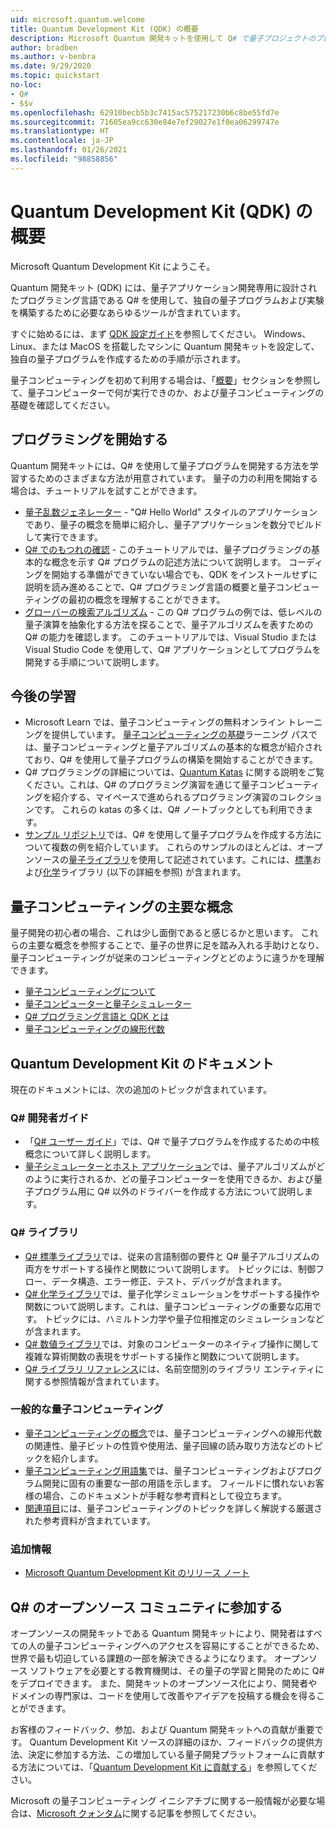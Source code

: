 ```yaml
---
uid: microsoft.quantum.welcome
title: Quantum Development Kit (QDK) の概要
description: Microsoft Quantum 開発キットを使用して Q# で量子プロジェクトのプログラミングを開始する方法について説明します。
author: bradben
ms.author: v-benbra
ms.date: 9/29/2020
ms.topic: quickstart
no-loc:
- Q#
- $$v
ms.openlocfilehash: 62910becb5b3c7415ac575217230b6c8be55fd7e
ms.sourcegitcommit: 71605ea9cc630e84e7ef29027e1f0ea06299747e
ms.translationtype: HT
ms.contentlocale: ja-JP
ms.lasthandoff: 01/26/2021
ms.locfileid: "98858856"
---
```

# <a name="get-started-with-the-quantum-development-kit-qdk"></a>Quantum Development Kit (QDK) の概要

Microsoft Quantum Development Kit にようこそ。  

Quantum 開発キット (QDK) には、量子アプリケーション開発専用に設計されたプログラミング言語である Q# を使用して、独自の量子プログラムおよび実験を構築するために必要なあらゆるツールが含まれています。

すぐに始めるには、まず [QDK 設定ガイド](xref:microsoft.quantum.install)を参照してください。
Windows、Linux、または MacOS を搭載したマシンに Quantum 開発キットを設定して、独自の量子プログラムを作成するための手順が示されます。

量子コンピューティングを初めて利用する場合は、「[概要](xref:microsoft.quantum.overview.introduction)」セクションを参照して、量子コンピューターで何が実行できのか、および量子コンピューティングの基礎を確認してください。

## <a name="get-started-programming"></a>プログラミングを開始する

Quantum 開発キットには、Q# を使用して量子プログラムを開発する方法を学習するためのさまざまな方法が用意されています。
量子の力の利用を開始する場合は、チュートリアルを試すことができます。

* [量子乱数ジェネレーター](xref:microsoft.quantum.quickstarts.qrng) - "Q# Hello World" スタイルのアプリケーションであり、量子の概念を簡単に紹介し、量子アプリケーションを数分でビルドして実行できます。
* [Q# でのもつれの確認](xref:microsoft.quantum.write-program) - このチュートリアルでは、量子プログラミングの基本的な概念を示す Q# プログラムの記述方法について説明します。 コーディングを開始する準備ができていない場合でも、QDK をインストールせずに説明を読み進めることで、Q# プログラミング言語の概要と量子コンピューティングの最初の概念を理解することができます。
* [グローバーの検索アルゴリズム](xref:microsoft.quantum.quickstarts.search) - この Q# プログラムの例では、低レベルの量子演算を抽象化する方法を探ることで、量子アルゴリズムを表すための Q# の能力を確認します。 このチュートリアルでは、Visual Studio または Visual Studio Code を使用して、Q# アプリケーションとしてプログラムを開発する手順について説明します。

## <a name="learning-further"></a>今後の学習
* Microsoft Learn では、量子コンピューティングの無料オンライン トレーニングを提供しています。 [量子コンピューティングの基礎](https://docs.microsoft.com/learn/paths/quantum-computing-fundamentals/)ラーニング パスでは、量子コンピューティングと量子アルゴリズムの基本的な概念が紹介されており、Q# を使用して量子プログラムの構築を開始することができます。
* Q# プログラミングの詳細については、[Quantum Katas](https://github.com/Microsoft/QuantumKatas) に関する説明をご覧ください。これは、Q# のプログラミング演習を通じて量子コンピューティングを紹介する、マイペースで進められるプログラミング演習のコレクションです。 これらの katas の多くは、Q# ノートブックとしても利用できます。 
* [サンプル リポジトリ](https://github.com/Microsoft/Quantum)では、Q# を使用して量子プログラムを作成する方法について複数の例を紹介しています。 これらのサンプルのほとんどは、オープンソースの[量子ライブラリ](https://github.com/Microsoft/QuantumLibraries)を使用して記述されています。これには、[標準](xref:microsoft.quantum.libraries.standard.intro)および[化学](xref:microsoft.quantum.chemistry.concepts.intro)ライブラリ (以下の詳細を参照) が含まれます。

## <a name="key-concepts-for-quantum-computing"></a>量子コンピューティングの主要な概念

量子開発の初心者の場合、これは少し面倒であると感じるかと思います。 これらの主要な概念を参照することで、量子の世界に足を踏み入れる手助けとなり、量子コンピューティングが従来のコンピューティングとどのように違うかを理解できます。

* [量子コンピューティングについて](xref:microsoft.quantum.overview.understanding)
* [量子コンピューターと量子シミュレーター](xref:microsoft.quantum.overview.simulators)
* [Q# プログラミング言語と QDK とは](xref:microsoft.quantum.overview.q-sharp)
* [量子コンピューティングの線形代数](xref:microsoft.quantum.overview.algebra)

## <a name="quantum-development-kit-documentation"></a>Quantum Development Kit のドキュメント

現在のドキュメントには、次の追加のトピックが含まれています。

### <a name="no-locq-developer-guides"></a>Q# 開発者ガイド

* 「[Q# ユーザー ガイド](xref:microsoft.quantum.guide)」では、Q# で量子プログラムを作成するための中核概念について詳しく説明します。
* [量子シミュレーターとホスト アプリケーション](xref:microsoft.quantum.machines)では、量子アルゴリズムがどのように実行されるか、どの量子コンピューターを使用できるか、および量子プログラム用に Q# 以外のドライバーを作成する方法について説明します。

### <a name="no-locq-libraries"></a>Q# ライブラリ

* [Q# 標準ライブラリ](xref:microsoft.quantum.libraries.standard.intro)では、従来の言語制御の要件と Q# 量子アルゴリズムの両方をサポートする操作と関数について説明します。 
    トピックには、制御フロー、データ構造、エラー修正、テスト、デバッグが含まれます。 
* [Q# 化学ライブラリ](xref:microsoft.quantum.chemistry.concepts.intro)では、量子化学シミュレーションをサポートする操作や関数について説明します。これは、量子コンピューティングの重要な応用です。 トピックには、ハミルトン力学や量子位相推定のシミュレーションなどが含まれます。
* [Q# 数値ライブラリ](xref:microsoft.quantum.numerics.intro)では、対象のコンピューターのネイティブ操作に関して複雑な算術関数の表現をサポートする操作と関数について説明します。
* [Q# ライブラリ リファレンス](xref:microsoft.quantum.apiref-intro)には、名前空間別のライブラリ エンティティに関する参照情報が含まれています。

### <a name="general-quantum-computing"></a>一般的な量子コンピューティング

* [量子コンピューティングの概念](xref:microsoft.quantum.concepts.intro)では、量子コンピューティングへの線形代数の関連性、量子ビットの性質や使用法、量子回線の読み取り方法などのトピックを紹介します。
* [量子コンピューティング用語集](xref:microsoft.quantum.glossary)では、量子コンピューティングおよびプログラム開発に固有の重要な一部の用語を示します。
    フィールドに慣れないお客様の場合、このドキュメントが手軽な参考資料として役立ちます。
* [関連項目](xref:microsoft.quantum.more-information)には、量子コンピューティングのトピックを詳しく解説する厳選された参考資料が含まれています。

### <a name="additional-info"></a>追加情報

* [Microsoft Quantum Development Kit のリリース ノート](xref:microsoft.quantum.relnotes)


## <a name="be-a-part-of-the-no-locq-open-source-community"></a>Q# のオープンソース コミュニティに参加する

オープンソースの開発キットである Quantum 開発キットにより、開発者はすべての人の量子コンピューティングへのアクセスを容易にすることができるため、世界で最も切迫している課題の一部を解決できるようになります。  オープンソース ソフトウェアを必要とする教育機関は、その量子の学習と開発のために Q# をデプロイできます。 また、開発キットのオープンソース化により、開発者やドメインの専門家は、コードを使用して改善やアイデアを投稿する機会を得ることができます。

お客様のフィードバック、参加、および Quantum 開発キットへの貢献が重要です。  Quantum Development Kit ソースの詳細のほか、フィードバックの提供方法、決定に参加する方法、この増加している量子開発プラットフォームに貢献する方法については、「[Quantum Development Kit に貢献する](xref:microsoft.quantum.contributing)」を参照してください。

Microsoft の量子コンピューティング イニシアチブに関する一般情報が必要な場合は、[Microsoft クォンタム](https://www.microsoft.com/en-us/quantum/)に関する記事を参照してください。
